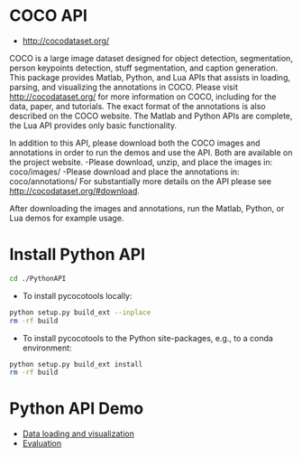# COCO API 
- http://cocodataset.org/

COCO is a large image dataset designed for object detection, segmentation, person keypoints detection, stuff segmentation, and caption generation. This package provides Matlab, Python, and Lua APIs that assists in loading, parsing, and visualizing the annotations in COCO. Please visit http://cocodataset.org/ for more information on COCO, including for the data, paper, and tutorials. The exact format of the annotations is also described on the COCO website. The Matlab and Python APIs are complete, the Lua API provides only basic functionality.

In addition to this API, please download both the COCO images and annotations in order to run the demos and use the API. Both are available on the project website.
-Please download, unzip, and place the images in: coco/images/
-Please download and place the annotations in: coco/annotations/
For substantially more details on the API please see http://cocodataset.org/#download.

After downloading the images and annotations, run the Matlab, Python, or Lua demos for example usage.

# Install Python API

```bash
cd ./PythonAPI
```

- To install pycocotools locally:
 
```bash
python setup.py build_ext --inplace
rm -rf build
```

- To install pycocotools to the Python site-packages, e.g., to a conda environment:

```bash
python setup.py build_ext install
rm -rf build
```

# Python API Demo

- [Data loading and visualization](https://github.com/dashidhy/cocoapi/blob/master/PythonAPI/pycocoDemo.ipynb)
- [Evaluation](https://github.com/dashidhy/cocoapi/blob/master/PythonAPI/pycocoDemo.ipynb)